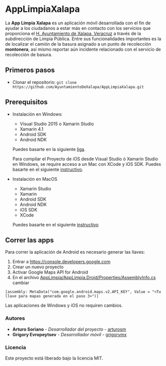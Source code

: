 # AppLimpiaXalapa

La **App Limpia Xalapa** es un aplicación móvil desarrollada con el fin de ayudar a los ciudadanos a estar más en contacto con los servicios que proporciona el [H. Ayuntamiento de Xalapa, Veracruz](http://www.xalapa.gob.mx) a través de la subdirección de Limpia Pública. Entre sus funcionalidades importantes es la de localizar el camión de la basura asignado a un punto de recolección **montonera**, así mismo reportar aún incidente relacionado con el servicio de recolección de basura.

## Primeros pasos

- Clonar el repositorio: ```git clone https://github.com/AyuntamientoDeXalapa/AppLimpiaXalapa.git```

## Prerequisitos

- Instalación en Windows:
  * Visual Studio 2015 o Xamarin Studio
  * Xamarin 4.1
  * Android SDK
  * Android NDK

  Puedes basarte en la siguiente [liga](https://developer.xamarin.com/guides/ios/getting_started/installation/windows/).

  Para compilar el Proyecto de iOS desde Visual Studio ó Xamarin Studio en Windows, se require acceso a un Mac con XCode y iOS SDK. Puedes basarte en el siguiente [instructivo](https://developer.xamarin.com/guides/ios/getting_started/installation/windows/connecting-to-mac/).

- Instalación en MacOS
  * Xamarin Studio
  * Xamarin
  * Android SDK
  * Android NDK
  * iOS SDK
  * XCode
  
  Puedes basarte en el siguiente [instructivo](https://developer.xamarin.com/guides/ios/getting_started/installation/mac/)

## Correr las apps

Para correr la aplicación de Android es necesario generar las llaves:

1. Entrar a https://console.developers.google.com
2. Crear un nuevo proyecto
3. Activar Google Maps API for Android
4. En el archivo [AppLimpia/AppLimpia.Droid/Properties/AssemblyInfo.cs](../AppLimpia/AppLimpia.Droid/Properties/AssemblyInfo.cs) cambiar
```
[assembly: MetaData("com.google.android.maps.v2.API_KEY", Value = "<Tu llave para mapas generada en el paso 3>")]
```

Las aplicaciones de Windows y iOS no requiren cambios.

### Autores

* **Arturo Soriano**  - *Desarrollador del proyecto* - [arturosm](https://github.com/arturosm)
* **Grigory Evropeytsev**  - *Desarrollador móvil* - [grigorymx](https://github.com/grigorymx)

### Licencia

Este proyecto está liberado bajo la licencia MIT.
